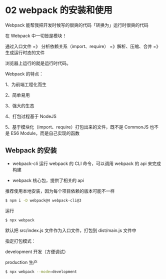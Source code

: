 # 02 webpack 的安装和使用

Webpack 能帮我把开发时候写的很爽的代码「转换为」运行时很爽的代码

在 Webpack 中一切皆是模块！

通过入口文件 =》 分析依赖关系（import、require） =》解析、压缩、合并 =》生成运行时态的文件

浏览器上运行的就是运行时代码。

Webpack 的特点：

1、为前端工程化而生

2、简单易用

3、强大的生态

4、打包过程基于 NodeJS

5、基于模块化（import、require）打包出来的文件，既不是 CommonJS 也不是 ES6 Module，而是自己实现的函数

## Webpack 的安装

- webpack-cli 运行 webpack 的 CLI 命令，可以调用 webpack 的 api 来完成构建

- webpack 核心包，提供了相关的 api 

推荐使用本地安装，因为每个项目依赖的版本可能不一样

```bash
$ npm i -D webpack@4 webpack-cli@3
```

运行

```bash
$ npx webpack
```

默认把 src/index.js 文件作为入口文件，打包到 dist/main.js 文件中

指定打包模式：

development 开发（方便调试）

production 生产

```bash
$ npx webpack --mode=development
```

